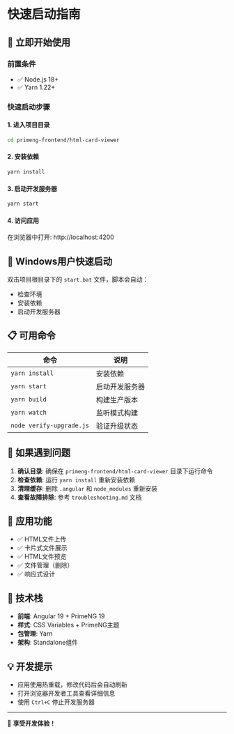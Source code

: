 # 快速启动指南

## 🚀 立即开始使用

### 前置条件
- ✅ Node.js 18+
- ✅ Yarn 1.22+

### 快速启动步骤

#### 1. 进入项目目录
```bash
cd primeng-frontend/html-card-viewer
```

#### 2. 安装依赖
```bash
yarn install
```

#### 3. 启动开发服务器
```bash
yarn start
```

#### 4. 访问应用
在浏览器中打开: http://localhost:4200

## 🎯 Windows用户快速启动

双击项目根目录下的 `start.bat` 文件，脚本会自动：
- 检查环境
- 安装依赖
- 启动开发服务器

## 📋 可用命令

| 命令 | 说明 |
|------|------|
| `yarn install` | 安装依赖 |
| `yarn start` | 启动开发服务器 |
| `yarn build` | 构建生产版本 |
| `yarn watch` | 监听模式构建 |
| `node verify-upgrade.js` | 验证升级状态 |

## 🔧 如果遇到问题

1. **确认目录**: 确保在 `primeng-frontend/html-card-viewer` 目录下运行命令
2. **检查依赖**: 运行 `yarn install` 重新安装依赖
3. **清理缓存**: 删除 `.angular` 和 `node_modules` 重新安装
4. **查看故障排除**: 参考 `troubleshooting.md` 文档

## 📱 应用功能

- ✅ HTML文件上传
- ✅ 卡片式文件展示
- ✅ HTML文件预览
- ✅ 文件管理（删除）
- ✅ 响应式设计

## 🎨 技术栈

- **前端**: Angular 19 + PrimeNG 19
- **样式**: CSS Variables + PrimeNG主题
- **包管理**: Yarn
- **架构**: Standalone组件

## 💡 开发提示

- 应用使用热重载，修改代码后会自动刷新
- 打开浏览器开发者工具查看详细信息
- 使用 `Ctrl+C` 停止开发服务器

---

🎉 **享受开发体验！**
